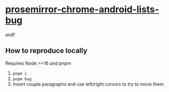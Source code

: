 # [prosemirror-chrome-android-lists-bug](https://teemukoivisto.github.io/prosemirror-chrome-android-lists-bug/)

asdf

## How to reproduce locally

Requires Node >=16 and pnpm

1. `pnpm i`
2. `pnpm bug`
3. Insert couple paragraphs and use left/right cursors to try to move them
